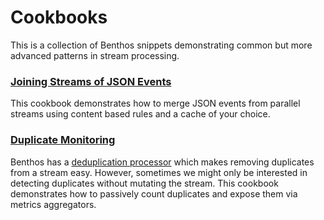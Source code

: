 Cookbooks
=========

This is a collection of Benthos snippets demonstrating common but more advanced
patterns in stream processing.

### [Joining Streams of JSON Events](./joining-streams.md)

This cookbook demonstrates how to merge JSON events from parallel streams using
content based rules and a cache of your choice.

### [Duplicate Monitoring](./duplicate-monitoring.md)

Benthos has a [deduplication processor](../processors/README.md#dedupe) which
makes removing duplicates from a stream easy. However, sometimes we might only
be interested in detecting duplicates without mutating the stream. This cookbook
demonstrates how to passively count duplicates and expose them via metrics
aggregators.